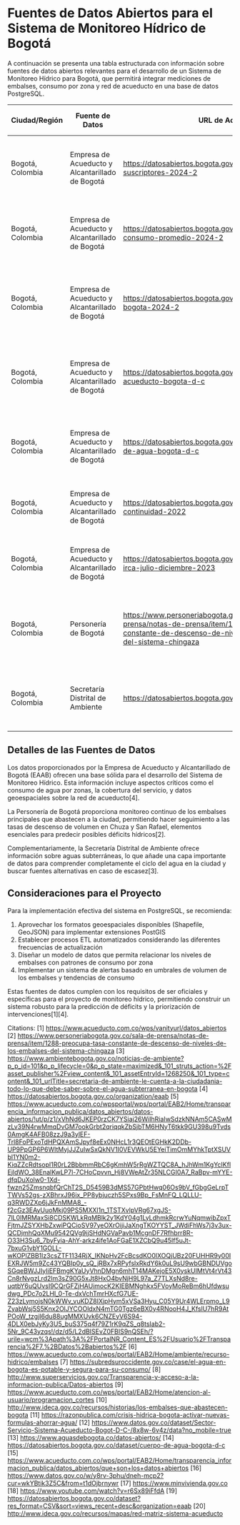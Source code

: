 # Fuentes de Datos Abiertos para el Sistema de Monitoreo Hídrico de Bogotá

A continuación se presenta una tabla estructurada con información sobre fuentes de datos abiertos relevantes para el desarrollo de un Sistema de Monitoreo Hídrico para Bogotá, que permitirá integrar mediciones de embalses, consumo por zona y red de acueducto en una base de datos PostgreSQL.

| Ciudad/Región | Fuente de Datos | URL de Acceso | Tipo de Datos | Categoría | Frecuencia de Actualización | Formato |
|---------------|-----------------|---------------|---------------|-----------|----------------------------|---------|
| Bogotá, Colombia | Empresa de Acueducto y Alcantarillado de Bogotá | https://datosabiertos.bogota.gov.co/dataset/dato-abierto-suscriptores-2024-2 | Cantidad de suscriptores del servicio de acueducto y alcantarillado por localidad y estrato | Recursos hídricos, Demografía | Trimestral | CSV |
| Bogotá, Colombia | Empresa de Acueducto y Alcantarillado de Bogotá | https://datosabiertos.bogota.gov.co/dataset/dato-abierto-consumo-promedio-2024-2 | Consumo promedio de agua potable por suscriptor facturado en Bogotá, Soacha y Gachancipá | Recursos hídricos, Consumo | Mensual | CSV |
| Bogotá, Colombia | Empresa de Acueducto y Alcantarillado de Bogotá | https://datosabiertos.bogota.gov.co/dataset/cobertura-bogota-2024-2 | Cobertura residencial de acueducto de Bogotá, incluyendo predios en proceso de legalización | Recursos hídricos, Infraestructura | Mensual | CSV |
| Bogotá, Colombia | Empresa de Acueducto y Alcantarillado de Bogotá | https://datosabiertos.bogota.gov.co/dataset/conduccion-acueducto-bogota-d-c | Red de transporte de agua potable desde la Planta de Tratamiento hasta los tanques de almacenamiento | Recursos hídricos, Infraestructura | No especificada | Esri REST, GPKG, GeoJSON, SHP, KML, DXF |
| Bogotá, Colombia | Empresa de Acueducto y Alcantarillado de Bogotá | https://datosabiertos.bogota.gov.co/dataset/racionamiento-de-agua-bogota-d-c | Zonas de restricción con suspensiones alternadas de agua debido al bajo nivel de los embalses | Recursos hídricos, Gestión de crisis | Según necesidad | Esri REST, GPKG, GeoJSON, SHP, KML, DXF |
| Bogotá, Colombia | Empresa de Acueducto y Alcantarillado de Bogotá | https://datosabiertos.bogota.gov.co/dataset/indice-de-continuidad-2022 | Continuidad del Servicio de acueducto por Área Prestadora de Servicio (APS) | Recursos hídricos, Calidad del servicio | Anual | CSV |
| Bogotá, Colombia | Empresa de Acueducto y Alcantarillado de Bogotá | https://datosabiertos.bogota.gov.co/dataset/dato-abierto-irca-julio-diciembre-2023 | Índice de Riesgo de la Calidad del Agua para Consumo Humano | Recursos hídricos, Salud pública | Semestral | CSV |
| Bogotá, Colombia | Personería de Bogotá | https://www.personeriabogota.gov.co/sala-de-prensa/notas-de-prensa/item/1288-preocupa-tasa-constante-de-descenso-de-niveles-de-los-embalses-del-sistema-chingaza | Monitoreo satelital de niveles de los embalses del sistema Chingaza (Chuza y San Rafael) | Recursos hídricos, Monitoreo | Mensual | No especificado |
| Bogotá, Colombia | Secretaría Distrital de Ambiente | https://datosabiertos.bogota.gov.co/ | Información sobre aguas subterráneas y 521 pozos de agua subterránea en Bogotá | Recursos hídricos, Geología | No especificada | No especificado |

## Detalles de las Fuentes de Datos

Los datos proporcionados por la Empresa de Acueducto y Alcantarillado de Bogotá (EAAB) ofrecen una base sólida para el desarrollo del Sistema de Monitoreo Hídrico. Esta información incluye aspectos críticos como el consumo de agua por zonas, la cobertura del servicio, y datos geoespaciales sobre la red de acueducto[4].

La Personería de Bogotá proporciona monitoreo continuo de los embalses principales que abastecen a la ciudad, permitiendo hacer seguimiento a las tasas de descenso de volumen en Chuza y San Rafael, elementos esenciales para predecir posibles déficits hídricos[2].

Complementariamente, la Secretaría Distrital de Ambiente ofrece información sobre aguas subterráneas, lo que añade una capa importante de datos para comprender completamente el ciclo del agua en la ciudad y buscar fuentes alternativas en caso de escasez[3].

## Consideraciones para el Proyecto

Para la implementación efectiva del sistema en PostgreSQL, se recomienda:

1. Aprovechar los formatos geoespaciales disponibles (Shapefile, GeoJSON) para implementar extensiones PostGIS
2. Establecer procesos ETL automatizados considerando las diferentes frecuencias de actualización
3. Diseñar un modelo de datos que permita relacionar los niveles de embalses con patrones de consumo por zona
4. Implementar un sistema de alertas basado en umbrales de volumen de los embalses y tendencias de consumo

Estas fuentes de datos cumplen con los requisitos de ser oficiales y específicas para el proyecto de monitoreo hídrico, permitiendo construir un sistema robusto para la predicción de déficits y la priorización de intervenciones[1][4].

Citations:
[1] https://www.acueducto.com.co/wps/vanityurl/datos_abiertos
[2] https://www.personeriabogota.gov.co/sala-de-prensa/notas-de-prensa/item/1288-preocupa-tasa-constante-de-descenso-de-niveles-de-los-embalses-del-sistema-chingaza
[3] https://www.ambientebogota.gov.co/noticias-de-ambiente?p_p_id=101&p_p_lifecycle=0&p_p_state=maximized&_101_struts_action=%2Fasset_publisher%2Fview_content&_101_assetEntryId=1268250&_101_type=content&_101_urlTitle=secretaria-de-ambiente-le-cuenta-a-la-ciudadania-todo-lo-que-debe-saber-sobre-el-agua-subterranea-en-bogota
[4] https://datosabiertos.bogota.gov.co/organization/eaab
[5] https://www.acueducto.com.co/wpsportal/wps/portal/EAB2/Home/transparencia_informacion_publica/datos_abiertos/datos-abiertos/!ut/p/z1/xVhNd6JKEP0rzCK7YSiaj26WiIhRiaIwSdzkNNAm5CASwMzLv39N4rwMmqDvGM7ookGrbt2qriqqkZbSjbTM6HNyT6tkk9GU398u9Tvds0AmgK4AFB08zzJ9a3ylEF-Trl8FoPExoTdHPQXAmSJpyf8eEx0NHcL1r3QEOtEGHkK2DDb-UP9PpGP6P6WltMyjJJZuIwSxQkNV1I0VEVWkU5EYeiTimOmMYhkTptXSUVbl1YN0m2-KiqZZcRdtsopl1R0rL2BbbmmRbC6gKmhW5rRgWZTQC8A_hJhWm1KgYcIKflEjldWO_38EnalKwLP7l-7CHoCpvvn_Hj8VWeAtZr35NLCGI0A7_RaBpv-mYYE-dfqDuXolw0-1Xd-fwzn25ZmsnqbfQrChT2S_D5459B3dMS57GPbtHwq06Os9bV_fGbgGeLrpTTWVs52gs-zXBhrxJ96ix_PP8ybjuczh5SPxs9Bp_FsMnFQ_LQLLU-q3RWDZXp6jJkFnMMA8_-f2cGz3EAyUuoMkj09PS5MXXl1n_1TSTXvlpVRg67xgJS-7lL0IMRMaxSi8CDSKWLkRqMBlk2y1KdY04g1LyLdhmkRcrwYuNqmwibZpxTFjtmJZSYXHbZxwiPQCioSV97yeOXrOijiJaXngTKOYYST_JWdiFhWs7j3v3ux-QCDjmhQqXMu9542QVg9ijSHdNGVaPavb1McgnDF7Rfhbrr8R-O33H3Su6_7byFyia-AhY-arkz4ife1AoFGaE1XZCbQ9u45lf5uJt-7bxuG1vbY1GOLL-wKOPlZBB1lz3csZTF1134RjX_IKNpHv2FcBcsdKO0lXOQjUBz20FUHHR9y00IEXRJW5m9Zc43YQBIp0y_sQ_jRBx7xRPyfslxRkdY6k0uL9sU9wbGBNDUVgoSGqeBWJJIyIiEFBmgKYaUyVhnDMgn6mhT14MAKejoE5X0yskUIMtVt4rVt43Cn8rNvgzLrd2lm3sZ90G5xJt8HxO4bvNjH9L97a_Z7TLXsNd8re-uqtbY6uQUvsI9CQrGFZjHAUimocK2KIEBMNghkx5FVoyMoReBm6hUfdwsudwg_PDc7o2LHl_0-Te-dxVchTmrHXcfG7UE-Z23zLymojsN0kWWv_vuKDZ8IXjpHym5xVSa3Hyu_C05Y9Ur4WLErpmo_L9ZyabWsj5S5Knx2OlJYCOOldxN4mTG0Tgz6eBX0y4RNooH4J_KfslU7hR9AtPOoW_tzgjI6du88ugMMXUvk6CNZEyV6S94-4DLX0ebJyKy3U5_buS375q4f79Z1rK9qZS_q8tsIab2-5Nr_9C43yzqs!/dz/d5/L2dBISEvZ0FBIS9nQSEh/?urile=wcm%3Apath%3A%2FPortalNR_Content_ES%2FUsuario%2FTransparencia%2F7.%2BDatos%2Babiertos%2F
[6] https://www.acueducto.com.co/wps/portal/EAB2/Home/ambiente/recurso-hidrico/embalses
[7] https://subredsuroccidente.gov.co/case/el-agua-en-bogota-es-potable-y-segura-para-su-consumo/
[8] http://www.superservicios.gov.co/Transparencia-y-acceso-a-la-informacion-publica/Datos-abiertos
[9] https://www.acueducto.com.co/wps/portal/EAB2/Home/atencion-al-usuario/programacion_cortes
[10] http://www.ideca.gov.co/recursos/historias/los-embalses-que-abastecen-bogota
[11] https://razonpublica.com/crisis-hidrica-bogota-activar-nuevas-formulas-ahorrar-agua/
[12] https://www.datos.gov.co/dataset/Sector-Servicio-Sistema-Acueducto-Bogot-D-C-/8x8w-6v4z/data?no_mobile=true
[13] https://www.aguasdebogota.co/datos-abiertos/
[14] https://datosabiertos.bogota.gov.co/dataset/cuerpo-de-agua-bogota-d-c
[15] https://www.acueducto.com.co/wps/portal/EAB2/Home/transparencia_informacion_publica/datos_abiertos/que+son+los+datos+abiertos
[16] https://www.datos.gov.co/w/y8rv-3phu/dneh-mcp2?cur=wkYBtik3Z5C&from=t1dOjbrnywr
[17] https://www.minvivienda.gov.co
[18] https://www.youtube.com/watch?v=r6Sx89iFfdA
[19] https://datosabiertos.bogota.gov.co/dataset?res_format=CSV&sort=views_recent+desc&organization=eaab
[20] http://www.ideca.gov.co/recursos/mapas/red-matriz-sistema-acueducto
